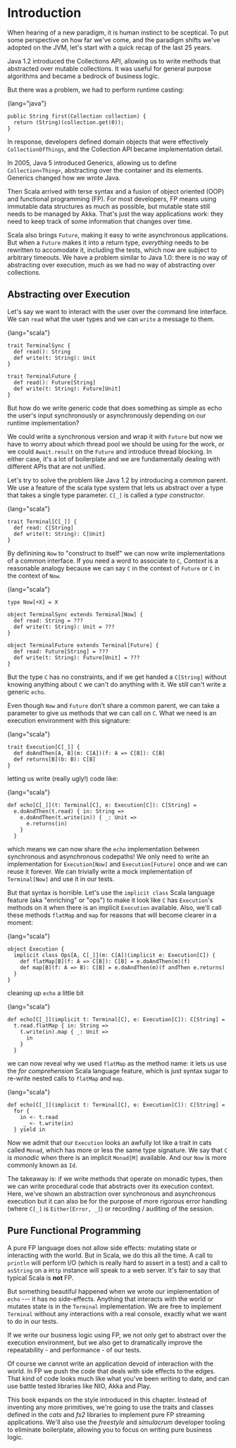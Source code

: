 

# Introduction

When hearing of a new paradigm, it is human instinct to be sceptical.
To put some perspective on how far we've come, and the paradigm shifts
we've adopted on the JVM, let's start with a quick recap of the last
25 years.

Java 1.2 introduced the Collections API, allowing us to write methods
that abstracted over mutable collections. It was useful for general
purpose algorithms and became a bedrock of business logic.

But there was a problem, we had to perform runtime casting:

{lang="java"}
~~~~~~~~
public String first(Collection collection) {
  return (String)(collection.get(0));
}
~~~~~~~~

In response, developers defined domain objects that were effectively
`CollectionOfThings`, and the Collection API became implementation
detail.

In 2005, Java 5 introduced Generics, allowing us to define
`Collection<Thing>`, abstracting over the container and its elements.
Generics changed how we wrote Java.

Then Scala arrived with terse syntax and a fusion of object oriented
(OOP) and functional programming (FP). For most developers, FP means
using immutable data structures as much as possible, but mutable state
still needs to be managed by Akka. That's just the way applications
work: they need to keep track of some information that changes over
time.

Scala also brings `Future`, making it easy to write asynchronous
applications. But when a `Future` makes it into a return type,
*everything* needs to be rewritten to accomodate it, including the
tests, which now are subject to arbitrary timeouts. We have a problem
similar to Java 1.0: there is no way of abstracting over execution,
much as we had no way of abstracting over collections.

## Abstracting over Execution

Let's say we want to interact with the user over the command line
interface. We can `read` what the user types and we can `write` a
message to them.

{lang="scala"}
~~~~~~~~
trait TerminalSync {
  def read(): String
  def write(t: String): Unit
}

trait TerminalFuture {
  def read(): Future[String]
  def write(t: String): Future[Unit]
}
~~~~~~~~

But how do we write generic code that does something as simple as echo
the user's input synchronously or asynchronously depending on our
runtime implementation?

We could write a synchronous version and wrap it with `Future` but now
we have to worry about which thread pool we should be using for the
work, or we could `Await.result` on the `Future` and introduce thread
blocking. In either case, it's a lot of boilerplate and we are
fundamentally dealing with different APIs that are not unified.

Let's try to solve the problem like Java 1.2 by introducing a common
parent. We use a feature of the scala type system that lets us
abstract over a type that takes a single type parameter. `C[_]` is
called a *type constructor*.

{lang="scala"}
~~~~~~~~
trait Terminal[C[_]] {
  def read: C[String]
  def write(t: String): C[Unit]
}
~~~~~~~~

By definining `Now` to "construct to itself" we can now write
implementations of a common interface. If you need a word to associate
to `C`, *Context* is a reasonable analogy because we can say `C` in
the context of `Future` or `C` in the context of `Now`.

{lang="scala"}
~~~~~~~~
type Now[+X] = X

object TerminalSync extends Terminal[Now] {
  def read: String = ???
  def write(t: String): Unit = ???
}

object TerminalFuture extends Terminal[Future] {
  def read: Future[String] = ???
  def write(t: String): Future[Unit] = ???
}
~~~~~~~~

But the type `C` has no constraints, and if we get handed a
`C[String]` without knowing anything about `C` we can't do anything
with it. We still can't write a generic `echo`.

Even though `Now` and `Future` don't share a common parent, we can take
a parameter to give us methods that we can call on `C`. What we need
is an execution environment with this signature:

{lang="scala"}
~~~~~~~~
trait Execution[C[_]] {
  def doAndThen[A, B](m: C[A])(f: A => C[B]): C[B]
  def returns[B](b: B): C[B]
}
~~~~~~~~

letting us write (really ugly!) code like:

{lang="scala"}
~~~~~~~~
def echo[C[_]](t: Terminal[C], e: Execution[C]): C[String] =
  e.doAndThen(t.read) { in: String =>
    e.doAndThen(t.write(in)) { _: Unit =>
      e.returns(in)
    }
  }
~~~~~~~~

which means we can now share the `echo` implementation between
synchronous and asynchronous codepaths! We only need to write an
implementation for `Execution[Now]` and `Execution[Future]` once and
we can reuse it forever. We can trivially write a mock implementation
of `Terminal[Now]` and use it in our tests.

But that syntax is horrible. Let's use the `implicit class` Scala
language feature (aka "enriching" or "ops") to make it look like `C`
has `Execution`'s methods on it when there is an implicit `Execution`
available. Also, we'll call these methods `flatMap` and `map` for
reasons that will become clearer in a moment:

{lang="scala"}
~~~~~~~~
object Execution {
  implicit class Ops[A, C[_]](m: C[A])(implicit e: Execution[C]) {
    def flatMap[B](f: A => C[B]): C[B] = e.doAndThen(m)(f)
    def map[B](f: A => B): C[B] = e.doAndThen(m)(f andThen e.returns)
  }
}
~~~~~~~~

cleaning up `echo` a little bit

{lang="scala"}
~~~~~~~~
def echo[C[_]](implicit t: Terminal[C], e: Execution[C]): C[String] =
  t.read.flatMap { in: String =>
    t.write(in).map { _: Unit =>
      in
    }
  }
~~~~~~~~

we can now reveal why we used `flatMap` as the method name: it lets us
use the *for comprehension* Scala language feature, which is just
syntax sugar to re-write nested calls to `flatMap` and `map`.

{lang="scala"}
~~~~~~~~
def echo[C[_]](implicit t: Terminal[C], e: Execution[C]): C[String] =
  for {
    in <- t.read
     _ <- t.write(in)
  } yield in
~~~~~~~~

Now we admit that our `Execution` looks an awfully lot like a trait in
cats called `Monad`, which has more or less the same type signature.
We say that `C` is *monadic* when there is an implicit `Monad[M]`
available. And our `Now` is more commonly known as `Id`.

The takeaway is: if we write methods that operate on monadic types,
then we can write procedural code that abstracts over its execution
context. Here, we've shown an abstraction over synchronous and
asynchronous execution but it can also be for the purpose of more
rigorous error handling (where `C[_]` is `Either[Error, _]`) or
recording / auditing of the session.

## Pure Functional Programming

A pure FP language does not allow side effects: mutating state or
interacting with the world. But in Scala, we do this all the time. A
call to `println` will perform I/O (which is really hard to assert in
a test) and a call to `asString` on a `Http` instance will speak to a
web server. It's fair to say that typical Scala is **not** FP.

But something beautiful happened when we wrote our implementation of
`echo` --- it has no side-effects. Anything that interacts with the
world or mutates state is in the `Terminal` implementation. We are
free to implement `Terminal` without any interactions with a real
console, exactly what we want to do in our tests.

If we write our business logic using FP, we not only get to abstract
over the execution environment, but we also get to dramatically
improve the repeatability - and performance - of our tests.

Of course we cannot write an application devoid of interaction with
the world. In FP we push the code that deals with side effects to the
edges. That kind of code looks much like what you've been writing to
date, and can use battle tested libraries like NIO, Akka and Play.

This book expands on the style introduced in this chapter. Instead of
inventing any more primitives, we're going to use the traits and
classes defined in the *cats* and *fs2* libraries to implement pure FP
streaming applications. We'll also use the *freestyle* and
*simulacrum* developer tooling to eliminate boilerplate, allowing you
to focus on writing pure business logic.


